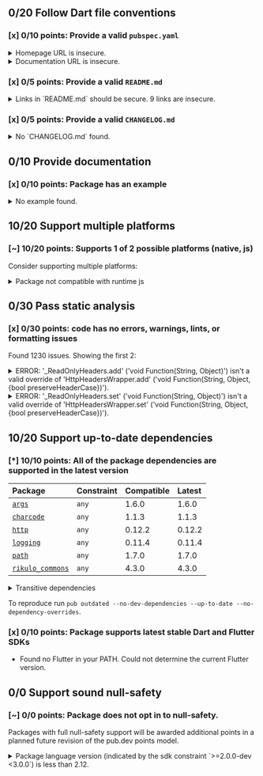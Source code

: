 ## 0/20 Follow Dart file conventions

### [x] 0/10 points: Provide a valid `pubspec.yaml`

<details>
<summary>
Homepage URL is insecure.
</summary>

Update the `homepage` field and use a secure (`https`) URL.
</details>
<details>
<summary>
Documentation URL is insecure.
</summary>

Update the `documentation` field and use a secure (`https`) URL.
</details>

### [x] 0/5 points: Provide a valid `README.md`

<details>
<summary>
Links in `README.md` should be secure. 9 links are insecure.
</summary>

`README.md:2:4`

```
  ╷
2 │ <p><a href="http://rikulo.org/projects/stream">Stream</a> is a Dart web server supporting request routing, filtering, template engine, WebSocket, MVC design pattern and file-based static resources.</p>
  │    ^^^^^^^^^^^^^^^^^^^^^^^^^^^^^^^^^^^^^^^^^^^^
  ╵
```

Use `https` URLs instead.
</details>

### [x] 0/5 points: Provide a valid `CHANGELOG.md`

<details>
<summary>
No `CHANGELOG.md` found.
</summary>

Changelog entries help developers follow the progress of your package. See the [example](https://raw.githubusercontent.com/dart-lang/stagehand/master/templates/package-simple/CHANGELOG.md) generated by `stagehand`.
</details>

## 0/10 Provide documentation

### [x] 0/10 points: Package has an example

<details>
<summary>
No example found.
</summary>

See [package layout](https://dart.dev/tools/pub/package-layout#examples) guidelines on how to add an example.
</details>

## 10/20 Support multiple platforms

### [~] 10/20 points: Supports 1 of 2 possible platforms (**native**, js)

Consider supporting multiple platforms:

<details>
<summary>
Package not compatible with runtime js
</summary>

Because:
* `package:stream/stream.dart` that imports:
* `package:stream/plugin.dart` that imports:
* `package:rikulo_commons/io.dart` that imports:
* `dart:io`
</details>

## 0/30 Pass static analysis

### [x] 0/30 points: code has no errors, warnings, lints, or formatting issues

Found 1230 issues. Showing the first 2:

<details>
<summary>
ERROR: '_ReadOnlyHeaders.add' ('void Function(String, Object)') isn't a valid override of 'HttpHeadersWrapper.add' ('void Function(String, Object, {bool preserveHeaderCase})').
</summary>

`lib/src/connect_impl.dart:281:8`

```
    ╷
281 │   void add(String name, Object value) {
    │        ^^^
    ╵
```

To reproduce make sure you are using [pedantic](https://pub.dev/packages/pedantic#using-the-lints) and run `dartanalyzer lib/src/connect_impl.dart`
</details>
<details>
<summary>
ERROR: '_ReadOnlyHeaders.set' ('void Function(String, Object)') isn't a valid override of 'HttpHeadersWrapper.set' ('void Function(String, Object, {bool preserveHeaderCase})').
</summary>

`lib/src/connect_impl.dart:284:8`

```
    ╷
284 │   void set(String name, Object value) {
    │        ^^^
    ╵
```

To reproduce make sure you are using [pedantic](https://pub.dev/packages/pedantic#using-the-lints) and run `dartanalyzer lib/src/connect_impl.dart`
</details>

## 10/20 Support up-to-date dependencies

### [*] 10/10 points: All of the package dependencies are supported in the latest version

|Package|Constraint|Compatible|Latest|
|:-|:-|:-|:-|
|[`args`]|`any`|1.6.0|1.6.0|
|[`charcode`]|`any`|1.1.3|1.1.3|
|[`http`]|`any`|0.12.2|0.12.2|
|[`logging`]|`any`|0.11.4|0.11.4|
|[`path`]|`any`|1.7.0|1.7.0|
|[`rikulo_commons`]|`any`|4.3.0|4.3.0|

<details><summary>Transitive dependencies</summary>

|Package|Constraint|Compatible|Latest|
|:-|:-|:-|:-|
|[`collection`]|-|1.14.13|1.14.13|
|[`http_parser`]|-|3.1.4|3.1.4|
|[`meta`]|-|1.2.4|1.2.4|
|[`mime`]|-|0.9.7|0.9.7|
|[`pedantic`]|-|1.9.2|1.9.2|
|[`source_span`]|-|1.7.0|1.7.0|
|[`string_scanner`]|-|1.0.5|1.0.5|
|[`term_glyph`]|-|1.1.0|1.1.0|
|[`typed_data`]|-|1.2.0|1.2.0|
</details>

To reproduce run `pub outdated --no-dev-dependencies --up-to-date --no-dependency-overrides`.

[`args`]: https://pub.dev/packages/args
[`charcode`]: https://pub.dev/packages/charcode
[`http`]: https://pub.dev/packages/http
[`logging`]: https://pub.dev/packages/logging
[`path`]: https://pub.dev/packages/path
[`rikulo_commons`]: https://pub.dev/packages/rikulo_commons
[`collection`]: https://pub.dev/packages/collection
[`http_parser`]: https://pub.dev/packages/http_parser
[`meta`]: https://pub.dev/packages/meta
[`mime`]: https://pub.dev/packages/mime
[`pedantic`]: https://pub.dev/packages/pedantic
[`source_span`]: https://pub.dev/packages/source_span
[`string_scanner`]: https://pub.dev/packages/string_scanner
[`term_glyph`]: https://pub.dev/packages/term_glyph
[`typed_data`]: https://pub.dev/packages/typed_data


### [x] 0/10 points: Package supports latest stable Dart and Flutter SDKs

* Found no Flutter in your PATH. Could not determine the current Flutter version.

## 0/0 Support sound null-safety

### [~] 0/0 points: Package does not opt in to null-safety.

Packages with full null-safety support will be awarded additional points in a planned future revision of the pub.dev points model.

<details>
<summary>
Package language version (indicated by the sdk constraint `>=2.0.0-dev <3.0.0`) is less than 2.12.
</summary>

Consider [migrating](https://dart.dev/null-safety/migration-guide).
</details>